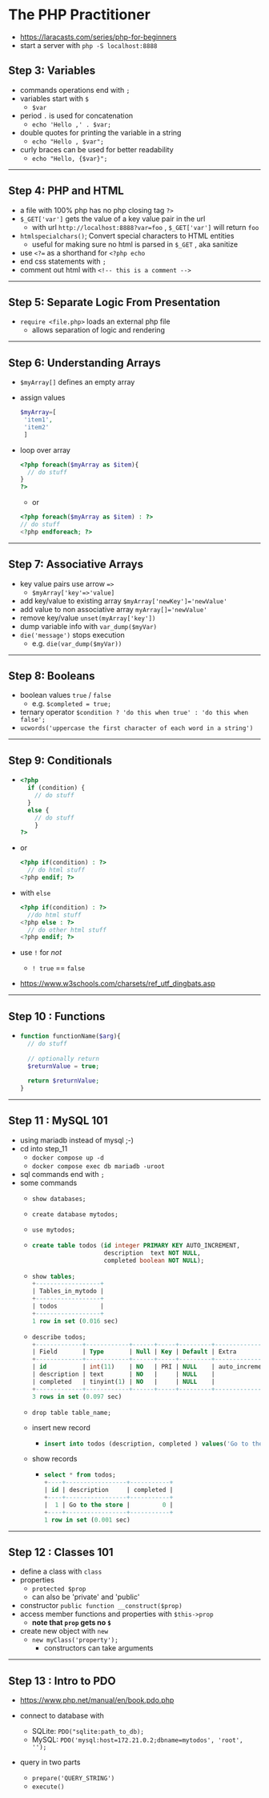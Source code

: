 # The PHP Practitioner

- <https://laracasts.com/series/php-for-beginners>
- start a server with `php -S localhost:8888`

## Step 3: Variables

- commands operations end with `;`
- variables start with `$`
  - `$var`
- period `.` is used for concatenation
  - `echo 'Hello ,' . $var;`
- double quotes for printing the variable in a string
  - `echo "Hello , $var";`
- curly braces can be used for better readability
  - `echo "Hello, {$var}";`

---

## Step 4: PHP and HTML

- a file with 100% php has no php closing tag `?>`
- `$_GET['var']` gets the value of a key value pair in the url
  - with url `http://localhost:8888?var=foo` , `$_GET['var']` will return `foo`
- `htmlspecialchars()`; Convert special characters to HTML entities
  - useful for making sure no html is parsed in `$_GET` , aka sanitize
- use `<?=` as a shorthand for `<?php echo`
- end css statements with `;`
- comment out html with `<!-- this is a comment -->`

---

## Step 5: Separate Logic From Presentation

- `require <file.php>` loads an external php file
  - allows separation of logic and rendering

---

## Step 6: Understanding Arrays

- `$myArray[]` defines an empty array
- assign values  

  ```php
  $myArray=[  
   'item1',
   'item2'
   ]
   ```

- loop over array

  ```php
  <?php foreach($myArray as $item){
    // do stuff 
  }
  ?>
  ```

  - or

  ```php
  <?php foreach($myArray as $item) : ?>
  // do stuff
  <?php endforeach; ?>
  ```

---

## Step 7: Associative Arrays

- key value pairs use arrow `=>`
  - `$myArray['key'=>'value]`
- add key/value to existing array `$myArray['newKey']='newValue'`
- add value to non associative array `myArray[]='newValue'`
- remove key/value `unset(myArray['key'])`
- dump variable info with `var_dump($myVar)`
- `die('message')` stops execution
  - e.g. `die(var_dump($myVar))`
  
---

## Step 8: Booleans

- boolean values `true` / `false`
  - e.g. `$completed = true;`
- ternary operator `$condition ? 'do this when true' : 'do this when false';`
- `ucwords('uppercase the first character of each word in a string')`

---

## Step 9: Conditionals

- ```php
  <?php 
    if (condition) {
      // do stuff
    }
    else {
      // do stuff
      }
  ?>
  ```
  
- or
  
  ```php
  <?php if(condition) : ?>
    // do html stuff
  <?php endif; ?>
  ```

- with `else`
  
  ```php
  <?php if(condition) : ?>
    //do html stuff
  <?php else : ?>
    // do other html stuff
  <?php endif; ?>
  ```

- use `!` for _not_
  - `! true` == `false`

- <https://www.w3schools.com/charsets/ref_utf_dingbats.asp>

---

## Step 10 : Functions

- ```php
  function functionName($arg){
    // do stuff
    
    // optionally return
    $returnValue = true;
    
    return $returnValue;
  }
  ```
  
---

## Step 11 : MySQL 101

- using mariadb instead of mysql ;-)
- cd into step_11
  - `docker compose up -d`
  - `docker compose exec db mariadb -uroot`
- sql commands end with `;`
- some commands
  - `show databases;`
  - `create database mytodos;`
  - `use mytodos;`
  
  - ```sql
    create table todos (id integer PRIMARY KEY AUTO_INCREMENT,
                        description  text NOT NULL,
                        completed boolean NOT NULL);
    ```
  
  - ```sql
    show tables;
    +------------------+
    | Tables_in_mytodo |
    +------------------+
    | todos            |
    +------------------+
    1 row in set (0.016 sec)

    ```

  - ```sql
    describe todos;
    +-------------+------------+------+-----+---------+----------------+
    | Field       | Type       | Null | Key | Default | Extra          |
    +-------------+------------+------+-----+---------+----------------+
    | id          | int(11)    | NO   | PRI | NULL    | auto_increment |
    | description | text       | NO   |     | NULL    |                |
    | completed   | tinyint(1) | NO   |     | NULL    |                |
    +-------------+------------+------+-----+---------+----------------+
    3 rows in set (0.097 sec)
    ```
  
  - `drop table table_name;`
  - insert new record

    - ```sql
      insert into todos (description, completed ) values('Go to the store', false);
      ```

  - show records

    - ```sql
      select * from todos;
      +----+-----------------+-----------+
      | id | description     | completed |
      +----+-----------------+-----------+
      |  1 | Go to the store |         0 |
      +----+-----------------+-----------+
      1 row in set (0.001 sec)
      ```

---

## Step 12 : Classes 101

- define a class with `class`
- properties
  - `protected $prop`
  - can also be 'private' and 'public'
- constructor `public function __construct($prop)`
- access member functions and properties with `$this->prop`
  - **note that `prop` gets no `$`**
- create new object with `new`
  - `new myClass('property');`
    - constructors can take arguments

---

## Step 13 : Intro to PDO

- <https://www.php.net/manual/en/book.pdo.php>
- connect to database with
  - SQLite: `PDO("sqlite:path_to_db);`
  - MySQL: `PDO('mysql:host=172.21.0.2;dbname=mytodos', 'root', '');`

- query in two parts
  - `prepare('QUERY_STRING')`
  - `execute()`
 